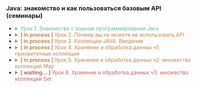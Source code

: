### Java: знакомство и как пользоваться базовым API (семинары)

[//]: # (TODO привести в порядок)
[//]: # (TODO названия классов в CamelCase)
[//]: # (TODO Использовать библиотеку)

- <details><summary style="color: #6b8">Урок 1. Знакомство с языком программирования Java</summary>

    - [Работа во время семинара](https://github.com/crasher307/java/tree/master/lesson1/work)
        - [pr1](https://github.com/crasher307/java/blob/master/lesson1/work/pr1.java) - Дан массив чисел, нужно сформировать новую выборку только из четных чисел.
    - [Домашнее задание](https://github.com/crasher307/java/tree/master/lesson1/homework)
        - [pr1](https://github.com/crasher307/java/blob/master/lesson1/homework/pr1.java) - Написать программу вычисления n-ого треугольного числа ([wiki](https://ru.wikipedia.org/wiki/Треугольное_число)).
    </details>

- <details><summary style="color: #b85"><b>[ in process ]</b> Урок 2. Почему вы не можете не использовать API</summary>

    - [Работа во время семинара](https://github.com/crasher307/java/tree/master/lesson2/work)
        - ~~[pr1](https://github.com/crasher307/java/blob/master/lesson2/work/pr1.java) - Написать метод, который вернет строку длины N, которая состоит из чередующихся символов c1 и c2, начиная с c1.~~
        - ~~[pr2](https://github.com/crasher307/java/blob/master/lesson2/work/pr2.java) - Написать метод, который сжимает строку.~~
        - ~~[pr3](https://github.com/crasher307/java/blob/master/lesson2/work/pr3.java) - Написать метод, который принимает на вход строку (String) и определяет является ли строка палиндромом (возвращает boolean значение).~~
        - ~~[pr4](https://github.com/crasher307/java/blob/master/lesson2/work/pr4.java) - Написать метод, который составит строку, состоящую из 100 повторений слова TEST и метод, который запишет эту строку в простой текстовый файл, обработайте исключения.~~
        - ~~[pr5](https://github.com/crasher307/java/blob/master/lesson2/work/pr5.java)~~
          - ~~Написать метод, который вернет содержимое текущей папки в виде массива строк.~~
          - ~~Написать метод, который запишет массив, возвращенный предыдущим методом в файл.~~
          - ~~Обработать ошибки с помощью try-catch конструкции. В случае возникновения исключения, оно должно записаться в лог-файл.~~
    - [Домашнее задание](https://github.com/crasher307/java/tree/master/lesson2/homework)
        - [pr1](https://github.com/crasher307/java/blob/master/lesson2/homework/pr1.java) - Дана строка sql-запроса "select * from students where ". Сформируйте часть WHERE этого запроса, используя StringBuilder.
        - [pr2](https://github.com/crasher307/java/blob/master/lesson2/homework/pr2.java) - Реализуйте алгоритм сортировки пузырьком числового массива, результат после каждой итерации запишите в лог-файл.
        - ~~[pr3 **](https://github.com/crasher307/java/blob/master/lesson2/homework/pr3.java) - Дана json строка (можно сохранить в файл и читать из файла).~~
          - ~~Написать метод(ы), который распарсит json и, используя StringBuilder, создаст строки вида: Студент [фамилия] получил [оценка] по предмету [предмет].~~
        - ~~[pr4 **](https://github.com/crasher307/java/blob/master/lesson2/homework/pr4.java) - Реализуйте простой калькулятор, с консольным интерфейсом. К калькулятору добавить логирование.~~
    </details>

- <details><summary style="color: #b85"><b>[ in process ]</b> Урок 3. Коллекции JAVA: Введение</summary>

    - [Работа во время семинара](https://github.com/crasher307/java/tree/master/lesson3/work)
        - ~~[pr1](https://github.com/crasher307/java/blob/master/lesson3/work/pr1.java) - ???~~
    - [Домашнее задание](https://github.com/crasher307/java/tree/master/lesson3/homework)
        - [pr1](https://github.com/crasher307/java/blob/master/lesson3/homework/pr1.java) - Реализовать алгоритм сортировки слиянием.
    </details>

- <details><summary style="color: #b85"><b>[ in process ]</b> Урок 4. Хранение и обработка данных ч1: приоритетные коллекции</summary>

    - [Работа во время семинара](https://github.com/crasher307/java/tree/master/lesson4/work)
        - ~~[pr1](https://github.com/crasher307/java/blob/master/lesson4/work/pr1.java) - ???~~
    - [Домашнее задание](https://github.com/crasher307/java/tree/master/lesson4/homework)
        - [pr1](https://github.com/crasher307/java/blob/master/lesson4/homework/pr1.java) - Реализовать алгоритм пирамидальной сортировки (HeapSort).
    </details>

- <details><summary style="color: #b85"><b>[ in process ]</b> Урок 5. Хранение и обработка данных ч2: множество коллекций Map</summary>

    - [Работа во время семинара](https://github.com/crasher307/java/tree/master/lesson5/work)
        - ~~[pr1](https://github.com/crasher307/java/blob/master/lesson5/work/pr1.java) - ???~~
    - [Домашнее задание](https://github.com/crasher307/java/tree/master/lesson5/homework)
        - [pr1](https://github.com/crasher307/java/blob/master/lesson5/homework/pr1.java) - Реализовать задание и печать карты для волнового алгоритма.
    </details>

- <details><summary style="color: #b66"><b>[ waiting... ]</b> Урок 6. Хранение и обработка данных ч3: множество коллекций Set</summary>

    - [Работа во время семинара](https://github.com/crasher307/java/tree/master/lesson6/work)
        - ~~[pr1](https://github.com/crasher307/java/blob/master/lesson6/work/pr1.java) - ???~~
    - [Домашнее задание](https://github.com/crasher307/java/tree/master/lesson6/homework)
        - [pr1](https://github.com/crasher307/java/blob/master/lesson6/homework/pr1.java) - Реализивать волновой алгоритм.
    </details>